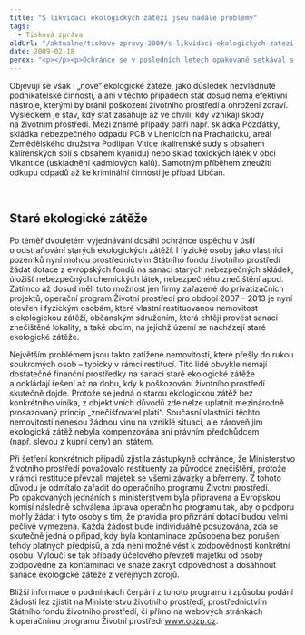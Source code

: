 ```yaml
---
title: "S likvidací ekologických zátěží jsou nadále problémy"
tags:
  - Tisková zpráva
oldUrl: "/aktualne/tiskove-zpravy-2009/s-likvidaci-ekologickych-zatezi-jsou-nadale-problemy"
date: 2009-02-18
perex: "<p></p><p>Ochránce se v posledních letech opakovaně setkával s nedořešeným problémem ekologických zátěží. České právo zná sice zákon o předcházení ekologické újmě, ale podle tohoto zákona nelze postupovat v případě, kdy k události způsobující ekologickou újmu došlo před jeho účinností, tj. před 19. 5. 2008. Navíc, i tento zákon se zabývá pouze otázkou bezprostředního ohrožení životního prostředí. Zcela opomíjena jsou však rizika dlouhodobého působení nepovolených nebezpečných skládek, bývalých skladů pesticidů nebo úložišť nebezpečných chemických látek, kdy dosud k bezprostřednímu ohrožení nedošlo, ale je zřejmé že během času se riziko zvyšuje a k poškození může dojít. To je typické pro řadu starých ekologických zátěží, kdy v řadě případů nelze ani identifikovat konkrétní osobu zodpovědnou za vzniklý stav. Navíc je dnešní ekologická zátěž mnohdy výsledkem činností probíhajících v souladu s dříve platnými právními předpisy. Tyto staré zátěže nejsou součástí vládou připravovaného velkého tendru sanací znečištění. Tendr se týká pouze závazků státu z privatizačních projektů.</p>"
---
```


<!-- imported from the old website -->

<p class="Normln" style="MARGIN-TOP: 6pt">Objevují se však i „nové“ ekologické zátěže, jako důsledek nezvládnuté podnikatelské činnosti, a ani v těchto případech stát dosud nemá efektivní nástroje, kterými by bránil poškození životního prostředí a ohrožení zdraví. Výsledkem je stav, kdy stát zasahuje až ve chvíli, kdy vznikají škody na životním prostředí. Mezi známé případy patří např. skládka Pozďátky, skládka nebezpečného odpadu PCB v Lhenicích na Prachaticku, areál Zemědělského družstva Podlipan Vitice (kalírenské sudy s obsahem kalírenských solí s obsahem kyanidu) nebo sklad toxických látek v obci Vikantice (uskladnění kadmiových kalů). Samotným příběhem zneužití odkupu odpadů až ke kriminální činnosti je případ Libčan.</p><p class="Normln"> </p><h2 style="TEXT-DECORATION: none" class="Nadpis3">Staré ekologické zátěže</h2><p class="Normln" style="MARGIN-TOP: 6pt">Po téměř dvouletém vyjednávání dosáhl ochránce úspěchu v úsilí o odstraňování starých ekologických zátěží. I fyzické osoby jako vlastníci pozemků nyní mohou prostřednictvím Státního fondu životního prostředí žádat dotace z evropských fondů na sanaci starých nebezpečných skládek, úložišť nebezpečných chemických látek, nebezpečného znečištění apod. Zatímco až dosud měli tuto možnost jen firmy zařazené do privatizačních projektů, operační program Životní prostředí pro období 2007 – 2013 je nyní otevřen i fyzickým osobám, které vlastní restituovanou nemovitost s ekologickou zátěží, občanským sdružením, která chtějí provést sanaci znečištěné lokality, a také obcím, na jejichž území se nacházejí staré ekologické zátěže.</p><p class="Normln" style="MARGIN-TOP: 6pt">Největším problémem jsou takto zatížené nemovitosti, které přešly do rukou soukromých osob – typicky v rámci restitucí. Tito lidé obvykle nemají dostatečné finanční prostředky na sanaci staré ekologické zátěže a odkládají řešení až na dobu, kdy k poškozování životního prostředí skutečně dojde. Protože se jedná o starou ekologickou zátěž bez konkrétního viníka, z objektivních důvodů zde nelze uplatnit mezinárodně prosazovaný princip „znečišťovatel platí“. Současní vlastníci těchto nemovitostí nenesou žádnou vinu na vzniklé situaci, ale zároveň jim ekologická zátěž nebyla kompenzována ani právním předchůdcem (např. slevou z kupní ceny) ani státem.</p><p class="Normln" style="MARGIN-TOP: 6pt">Při šetření konkrétních případů zjistila zástupkyně ochránce, že Ministerstvo životního prostředí považovalo restituenty za původce znečištění, protože v rámci restituce převzali majetek se všemi závazky a břemeny. Z tohoto důvodu je odmítalo zařadit do operačního programu Životní prostředí. Po opakovaných jednáních s ministerstvem byla připravena a Evropskou komisí následně schválena úprava operačního programu tak, aby o podporu mohly žádat i tyto osoby s tím, že pravidla pro přiznání dotací budou velmi pečlivě vymezena. Každá žádost bude individuálně posuzována, zda se skutečně jedná o případ, kdy byla kontaminace způsobena bez porušení tehdy platných předpisů, a zda není možné vést k zodpovědnosti konkrétní osobu. Vyloučí se tak případy účelového převzetí majetku od osoby zodpovědné za kontaminaci ve snaže zakrýt odpovědnost a dosáhnout sanace ekologické zátěže z veřejných zdrojů.</p><p class="Normln" style="MARGIN-TOP: 6pt">Bližší informace o podmínkách čerpání z tohoto programu i způsobu podání žádosti lez zjistit na Ministerstvu životního prostředí, prostřednictvím Státního fondu životního prostředí, či přímo na webových stránkách k operačnímu programu Životní prostředí <a href="http://www.opzp.cz/">www.opzp.cz</a>.</p>
